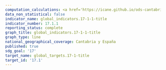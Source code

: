 ```yaml
---
computation_calculations: <a href='https://icane.github.io/ods-cantabria/assets/pdf/17.1.1.1.pdf' target='_blank'>Total de ingresos de las Administraciones Públicas Autonómicas y Locales en proporción al PIB</a>
data_non_statistical: false
indicator_name: global_indicators.17-1-1-title
indicator_number: 17.1.1
reporting_status: complete
graph_title: global_indicators.17-1-1-title
graph_type: line
national_geographical_coverage: Cantabria y España
published: true
sdg_goal: '17'
target_name: global_targets.17-1-title
target_id: '17.1'
---
```

